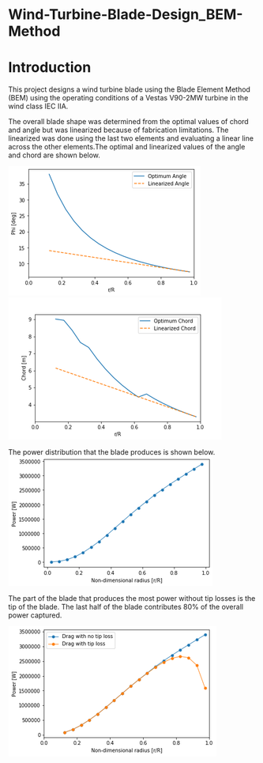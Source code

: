 # Wind-Turbine-Blade-Design_BEM-Method

# Introduction

This project designs a wind turbine blade using the Blade Element Method (BEM) using the operating conditions of a Vestas V90-2MW turbine in the wind class IEC IIA. 

The overall blade shape was determined from the optimal values of chord and angle but was linearized because of fabrication limitations. The linearized was done using the last two elements and evaluating a linear line across the other elements.The optimal and linearized values of the angle and chord are shown below.

![](Figures/Lin_angle.png)
![](Figures/Lin_chord.png)

The power distribution that the blade produces is shown below.
![](Figures/Power_blade.png)

The part of the blade that produces the most power without tip losses is the tip of the blade. The last half of the blade contributes 80% of the overall power captured. 

![](Figures/Power_comp.png)

